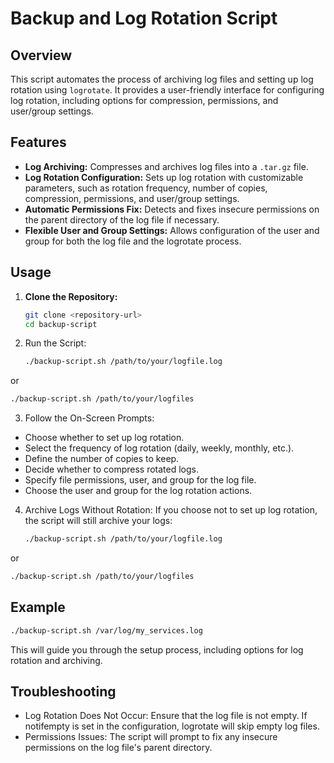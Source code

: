 # Backup and Log Rotation Script

## Overview

This script automates the process of archiving log files and setting up log rotation using `logrotate`. It provides a user-friendly interface for configuring log rotation, including options for compression, permissions, and user/group settings.

## Features

- **Log Archiving:** Compresses and archives log files into a `.tar.gz` file.
- **Log Rotation Configuration:** Sets up log rotation with customizable parameters, such as rotation frequency, number of copies, compression, permissions, and user/group settings.
- **Automatic Permissions Fix:** Detects and fixes insecure permissions on the parent directory of the log file if necessary.
- **Flexible User and Group Settings:** Allows configuration of the user and group for both the log file and the logrotate process.

## Usage

1. **Clone the Repository:**
    ```bash
    git clone <repository-url>
    cd backup-script
    ```
2. Run the Script:
    ```bash
    ./backup-script.sh /path/to/your/logfile.log
    ```
or

```bash
./backup-script.sh /path/to/your/logfiles
```

3. Follow the On-Screen Prompts:

* Choose whether to set up log rotation.
* Select the frequency of log rotation (daily, weekly, monthly, etc.).
* Define the number of copies to keep.
* Decide whether to compress rotated logs.
* Specify file permissions, user, and group for the log file.
* Choose the user and group for the log rotation actions.

4. Archive Logs Without Rotation: If you choose not to set up log rotation, the script will still archive your logs:
    ```bash
    ./backup-script.sh /path/to/your/logfile.log
    ```

or

```bash
./backup-script.sh /path/to/your/logfiles
```

## Example

```bash
./backup-script.sh /var/log/my_services.log
```

This will guide you through the setup process, including options for log rotation and archiving.

## Troubleshooting

* Log Rotation Does Not Occur: Ensure that the log file is not empty. If notifempty is set in the configuration, logrotate will skip empty log files.
* Permissions Issues: The script will prompt to fix any insecure permissions on the log file's parent directory.
